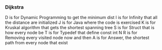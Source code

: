 ### Dijkstra

D is for Dynamic Programming to get the minimum dist
I is for Infinity that all the distance are initialized
J is for Java where the code is exercised
K is for Kruskal algorithm that gets the shortest spanning tree
S is for Struct that is how every node be
T is for Typedef that define const int N
R is for Removing every visited node now and then
A is for Answer, the shortest path from every node that exist
